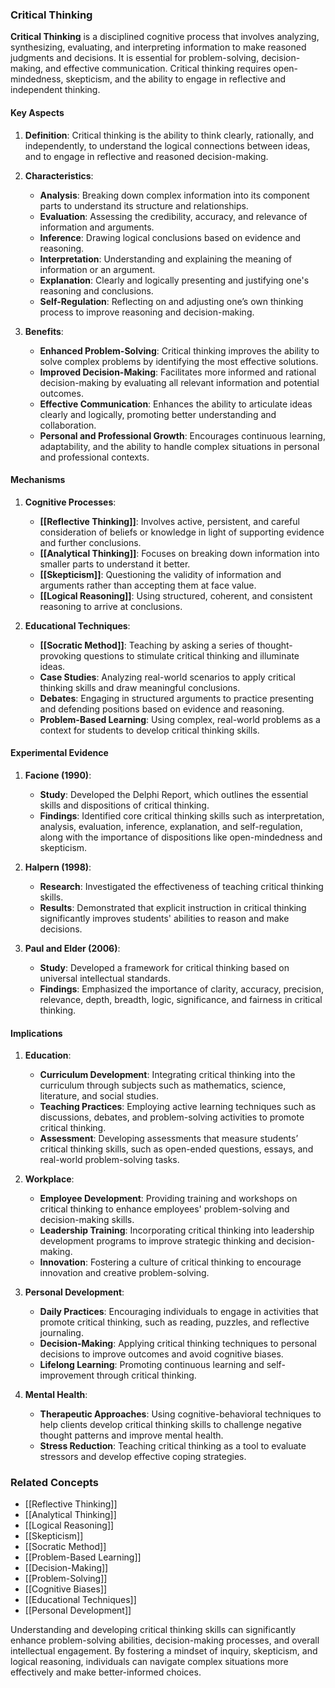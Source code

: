 ### Critical Thinking

**Critical Thinking** is a disciplined cognitive process that involves analyzing, synthesizing, evaluating, and interpreting information to make reasoned judgments and decisions. It is essential for problem-solving, decision-making, and effective communication. Critical thinking requires open-mindedness, skepticism, and the ability to engage in reflective and independent thinking.

#### Key Aspects

1. **Definition**:
   Critical thinking is the ability to think clearly, rationally, and independently, to understand the logical connections between ideas, and to engage in reflective and reasoned decision-making.

2. **Characteristics**:
   - **Analysis**: Breaking down complex information into its component parts to understand its structure and relationships.
   - **Evaluation**: Assessing the credibility, accuracy, and relevance of information and arguments.
   - **Inference**: Drawing logical conclusions based on evidence and reasoning.
   - **Interpretation**: Understanding and explaining the meaning of information or an argument.
   - **Explanation**: Clearly and logically presenting and justifying one's reasoning and conclusions.
   - **Self-Regulation**: Reflecting on and adjusting one’s own thinking process to improve reasoning and decision-making.

3. **Benefits**:
   - **Enhanced Problem-Solving**: Critical thinking improves the ability to solve complex problems by identifying the most effective solutions.
   - **Improved Decision-Making**: Facilitates more informed and rational decision-making by evaluating all relevant information and potential outcomes.
   - **Effective Communication**: Enhances the ability to articulate ideas clearly and logically, promoting better understanding and collaboration.
   - **Personal and Professional Growth**: Encourages continuous learning, adaptability, and the ability to handle complex situations in personal and professional contexts.

#### Mechanisms

1. **Cognitive Processes**:
   - **[[Reflective Thinking]]**: Involves active, persistent, and careful consideration of beliefs or knowledge in light of supporting evidence and further conclusions.
   - **[[Analytical Thinking]]**: Focuses on breaking down information into smaller parts to understand it better.
   - **[[Skepticism]]**: Questioning the validity of information and arguments rather than accepting them at face value.
   - **[[Logical Reasoning]]**: Using structured, coherent, and consistent reasoning to arrive at conclusions.

2. **Educational Techniques**:
   - **[[Socratic Method]]**: Teaching by asking a series of thought-provoking questions to stimulate critical thinking and illuminate ideas.
   - **Case Studies**: Analyzing real-world scenarios to apply critical thinking skills and draw meaningful conclusions.
   - **Debates**: Engaging in structured arguments to practice presenting and defending positions based on evidence and reasoning.
   - **Problem-Based Learning**: Using complex, real-world problems as a context for students to develop critical thinking skills.

#### Experimental Evidence

1. **Facione (1990)**:
   - **Study**: Developed the Delphi Report, which outlines the essential skills and dispositions of critical thinking.
   - **Findings**: Identified core critical thinking skills such as interpretation, analysis, evaluation, inference, explanation, and self-regulation, along with the importance of dispositions like open-mindedness and skepticism.

2. **Halpern (1998)**:
   - **Research**: Investigated the effectiveness of teaching critical thinking skills.
   - **Results**: Demonstrated that explicit instruction in critical thinking significantly improves students' abilities to reason and make decisions.

3. **Paul and Elder (2006)**:
   - **Study**: Developed a framework for critical thinking based on universal intellectual standards.
   - **Findings**: Emphasized the importance of clarity, accuracy, precision, relevance, depth, breadth, logic, significance, and fairness in critical thinking.

#### Implications

1. **Education**:
   - **Curriculum Development**: Integrating critical thinking into the curriculum through subjects such as mathematics, science, literature, and social studies.
   - **Teaching Practices**: Employing active learning techniques such as discussions, debates, and problem-solving activities to promote critical thinking.
   - **Assessment**: Developing assessments that measure students’ critical thinking skills, such as open-ended questions, essays, and real-world problem-solving tasks.

2. **Workplace**:
   - **Employee Development**: Providing training and workshops on critical thinking to enhance employees' problem-solving and decision-making skills.
   - **Leadership Training**: Incorporating critical thinking into leadership development programs to improve strategic thinking and decision-making.
   - **Innovation**: Fostering a culture of critical thinking to encourage innovation and creative problem-solving.

3. **Personal Development**:
   - **Daily Practices**: Encouraging individuals to engage in activities that promote critical thinking, such as reading, puzzles, and reflective journaling.
   - **Decision-Making**: Applying critical thinking techniques to personal decisions to improve outcomes and avoid cognitive biases.
   - **Lifelong Learning**: Promoting continuous learning and self-improvement through critical thinking.

4. **Mental Health**:
   - **Therapeutic Approaches**: Using cognitive-behavioral techniques to help clients develop critical thinking skills to challenge negative thought patterns and improve mental health.
   - **Stress Reduction**: Teaching critical thinking as a tool to evaluate stressors and develop effective coping strategies.

### Related Concepts

- [[Reflective Thinking]]
- [[Analytical Thinking]]
- [[Logical Reasoning]]
- [[Skepticism]]
- [[Socratic Method]]
- [[Problem-Based Learning]]
- [[Decision-Making]]
- [[Problem-Solving]]
- [[Cognitive Biases]]
- [[Educational Techniques]]
- [[Personal Development]]

Understanding and developing critical thinking skills can significantly enhance problem-solving abilities, decision-making processes, and overall intellectual engagement. By fostering a mindset of inquiry, skepticism, and logical reasoning, individuals can navigate complex situations more effectively and make better-informed choices.